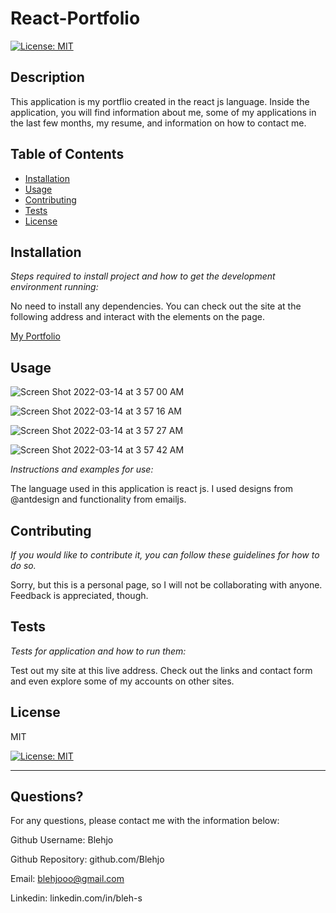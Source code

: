 # React-Portfolio
  [![License: MIT](https://img.shields.io/badge/License-MIT-yellow.svg)](https://opensource.org/licenses/MIT)
  
  
  ## Description 
  
  
  This application is my portflio created in the react js language.  Inside the application, you will find information about me, some of my applications in the last few months, my resume, and information on how to contact me.
  ## Table of Contents
  * [Installation](#installation)
  * [Usage](#usage)
  * [Contributing](#contributing)
  * [Tests](#tests)
  * [License](#license)
  
  ## Installation
  
  *Steps required to install project and how to get the development environment running:*
  
  No need to install any dependencies.  You can check out the site at the following address and interact with the elements on the page.
  
  [My Portfolio](https://blehjo.github.io/react-portfolio/)
  
  ## Usage 
  
  ![Screen Shot 2022-03-14 at 3 57 00 AM](https://user-images.githubusercontent.com/89440573/158138479-b2b25f3c-78f9-43a3-acbf-18f72f179c47.png)

  ![Screen Shot 2022-03-14 at 3 57 16 AM](https://user-images.githubusercontent.com/89440573/158138491-2615a720-d6e0-4faf-b77d-01185c6a4c3a.png)
  
  ![Screen Shot 2022-03-14 at 3 57 27 AM](https://user-images.githubusercontent.com/89440573/158138513-ef1dee73-5d87-4a67-a108-deaecadeceba.png)

  ![Screen Shot 2022-03-14 at 3 57 42 AM](https://user-images.githubusercontent.com/89440573/158138525-e9929fa0-3a35-40e4-ab81-7d5c8f38b577.png)

  *Instructions and examples for use:*
  
  The language used in this application is react js. I used designs from @antdesign and functionality from emailjs.
  
  ## Contributing
  
  *If you would like to contribute it, you can follow these guidelines for how to do so.*
  
  Sorry, but this is a personal page, so I will not be collaborating with anyone.  Feedback is appreciated, though.
  
  ## Tests
  
  *Tests for application and how to run them:*
  
  Test out my site at this live address.  Check out the links and contact form and even explore some of my accounts on other sites.
  
  ## License
  
  
  MIT

  [![License: MIT](https://img.shields.io/badge/License-MIT-yellow.svg)](https://opensource.org/licenses/MIT)

  
  ---
  
  ## Questions?
  
  
  For any questions, please contact me with the information below:
  
  
  Github Username: Blehjo

  Github Repository: github.com/Blehjo

  Email: blehjooo@gmail.com

  Linkedin: linkedin.com/in/bleh-s

  
